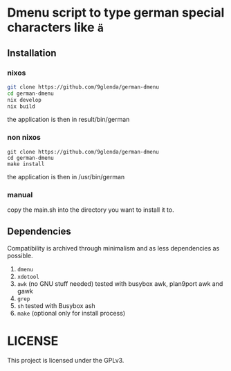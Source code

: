 # Dmenu script to type german special characters like `ä`
## Installation
### nixos
```sh
git clone https://github.com/9glenda/german-dmenu
cd german-dmenu
nix develop
nix build
```
the application is then in result/bin/german
### non nixos
```
git clone https://github.com/9glenda/german-dmenu
cd german-dmenu
make install
```
the application is then in /usr/bin/german
### manual
copy the main.sh into the directory you want to install it to.
## Dependencies 
Compatibility is archived through minimalism and as less dependencies as possible.
1. `dmenu`
2. `xdotool`
3. `awk` (no GNU stuff needed) tested with busybox awk, plan9port awk and gawk
4. `grep`
5. `sh` tested with Busybox ash
6. `make` (optional only for install process)
# LICENSE
This project is licensed under the GPLv3.
